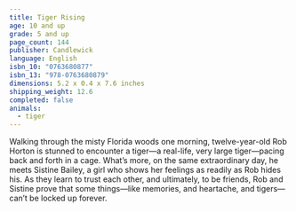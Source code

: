 ```yaml
---
title: Tiger Rising
age: 10 and up
grade: 5 and up
page_count: 144
publisher: Candlewick
language: English
isbn_10: "0763680877"
isbn_13: "978-0763680879"
dimensions: 5.2 x 0.4 x 7.6 inches
shipping_weight: 12.6
completed: false
animals:
  - tiger
---
```


Walking through the misty Florida woods one morning, twelve-year-old Rob Horton is stunned to encounter a tiger—a real-life, very large tiger—pacing back and forth in a cage. What’s more, on the same extraordinary day, he meets Sistine Bailey, a girl who shows her feelings as readily as Rob hides his. As they learn to trust each other, and ultimately, to be friends, Rob and Sistine prove that some things—like memories, and heartache, and tigers—can’t be locked up forever.
